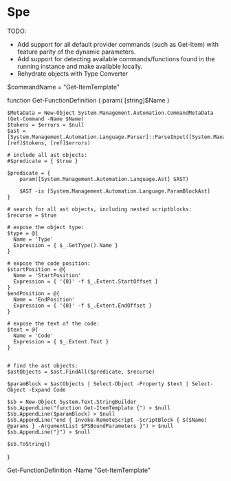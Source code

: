 # Spe

TODO:

- Add support for all default provider commands (such as Get-Item) with feature parity of the dynamic parameters.
- Add support for detecting available commands/functions found in the running instance and make available locally.
- Rehydrate objects with Type Converter

$commandName = "Get-ItemTemplate"

function Get-FunctionDefinition {
    param(
        [string]$Name
    )
    
    $MetaData = New-Object System.Management.Automation.CommandMetaData (Get-Command -Name $Name)
    $tokens = $errors = $null
    $ast = [System.Management.Automation.Language.Parser]::ParseInput([System.Management.Automation.ProxyCommand]::Create($MetaData), [ref]$tokens, [ref]$errors)
    
    # include all ast objects:
    #$predicate = { $true }
    
    $predicate = {
        param([System.Management.Automation.Language.Ast] $AST)
    
        $AST -is [System.Management.Automation.Language.ParamBlockAst]
    }
    
    # search for all ast objects, including nested scriptblocks:
    $recurse = $true
    
    # expose the object type:
    $type = @{
      Name = 'Type'
      Expression = { $_.GetType().Name }
    }
    
    # expose the code position:
    $startPosition = @{
      Name = 'StartPosition'
      Expression = { '{0}' -f $_.Extent.StartOffset }
    }
    $endPosition = @{
      Name = 'EndPosition'
      Expression = { '{0}' -f $_.Extent.EndOffset }
    }
    
    # expose the text of the code:
    $text = @{
      Name = 'Code'
      Expression = { $_.Extent.Text }
    }
    
    
    # find the ast objects:
    $astObjects = $ast.FindAll($predicate, $recurse)
    
    $paramBlock = $astObjects | Select-Object -Property $text | Select-Object -Expand Code
    
    $sb = New-Object System.Text.StringBuilder
    $sb.AppendLine("function Get-ItemTemplate {") > $null
    $sb.AppendLine($paramBlock) > $null
    $sb.AppendLine("end { Invoke-RemoteScript -ScriptBlock { $($Name) @params } -ArgumentList $PSBoundParameters }") > $null
    $sb.AppendLine("}") > $null
    
    $sb.ToString()
}

Get-FunctionDefinition -Name "Get-ItemTemplate"